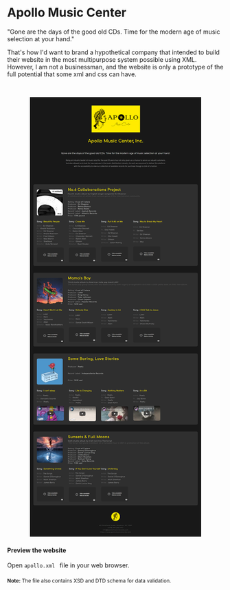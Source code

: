 # Apollo Music Center

"Gone are the days of the good old CDs. Time for the modern age of music selection at your hand."

That's how I'd want to brand a hypothetical company that intended to build their website in the most multipurpose system possible using XML. However, I am not a businessman, and the website is only a prototype of the full potential that some xml and css can have.

<br/>

<div align=center>
 
  ![](./apollo_website.png)

</div>

#### Preview the website

Open `apollo.xml ` file in your web browser.

<sub> <b>Note:</b> The file also contains XSD and DTD schema for data validation.</sub>
